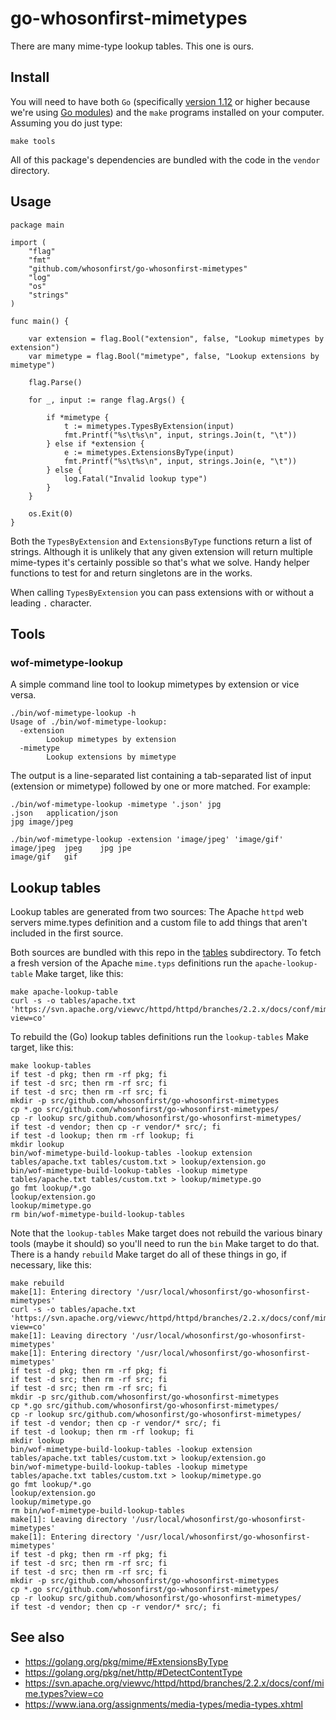 # go-whosonfirst-mimetypes

There are many mime-type lookup tables. This one is ours.

## Install

You will need to have both `Go` (specifically [version 1.12](https://golang.org/dl/) or higher because we're using [Go modules](https://github.com/golang/go/wiki/Modules)) and the `make` programs installed on your computer. Assuming you do just type:

```
make tools
```

All of this package's dependencies are bundled with the code in the `vendor` directory.

## Usage

```
package main

import (
	"flag"
	"fmt"
	"github.com/whosonfirst/go-whosonfirst-mimetypes"
	"log"
	"os"
	"strings"
)

func main() {

	var extension = flag.Bool("extension", false, "Lookup mimetypes by extension")
	var mimetype = flag.Bool("mimetype", false, "Lookup extensions by mimetype")

	flag.Parse()

	for _, input := range flag.Args() {

		if *mimetype {
			t := mimetypes.TypesByExtension(input)
			fmt.Printf("%s\t%s\n", input, strings.Join(t, "\t"))
		} else if *extension {
			e := mimetypes.ExtensionsByType(input)
			fmt.Printf("%s\t%s\n", input, strings.Join(e, "\t"))
		} else {
			log.Fatal("Invalid lookup type")
		}
	}

	os.Exit(0)
}
```

Both the `TypesByExtension` and `ExtensionsByType` functions return a list of strings. Although it is unlikely that any given extension will return multiple mime-types it's certainly possible so that's what we solve. Handy helper functions to test for and return singletons are in the works.

When calling `TypesByExtension` you can pass extensions with or without a leading `.` character.

## Tools

### wof-mimetype-lookup

A simple command line tool to lookup mimetypes by extension or vice versa.

```
./bin/wof-mimetype-lookup -h
Usage of ./bin/wof-mimetype-lookup:
  -extension
    	Lookup mimetypes by extension
  -mimetype
    	Lookup extensions by mimetype
```

The output is a line-separated list containing a tab-separated list of input (extension or mimetype) followed by one or more matched. For example:

```
./bin/wof-mimetype-lookup -mimetype '.json' jpg
.json	application/json
jpg	image/jpeg

./bin/wof-mimetype-lookup -extension 'image/jpeg' 'image/gif'
image/jpeg	jpeg	jpg	jpe
image/gif	gif
```

## Lookup tables

Lookup tables are generated from two sources: The Apache `httpd` web servers mime.types definition and a custom file to add things that aren't included in the first source.

Both sources are bundled with this repo in the [tables](tables) subdirectory. To fetch a fresh version of the Apache `mime.typs` definitions run the `apache-lookup-table` Make target, like this:

```
make apache-lookup-table
curl -s -o tables/apache.txt 'https://svn.apache.org/viewvc/httpd/httpd/branches/2.2.x/docs/conf/mime.types?view=co'
```

To rebuild the (Go) lookup tables definitions run the `lookup-tables` Make target, like this:

```
make lookup-tables
if test -d pkg; then rm -rf pkg; fi
if test -d src; then rm -rf src; fi 
if test -d src; then rm -rf src; fi
mkdir -p src/github.com/whosonfirst/go-whosonfirst-mimetypes
cp *.go src/github.com/whosonfirst/go-whosonfirst-mimetypes/
cp -r lookup src/github.com/whosonfirst/go-whosonfirst-mimetypes/
if test -d vendor; then cp -r vendor/* src/; fi
if test -d lookup; then rm -rf lookup; fi
mkdir lookup
bin/wof-mimetype-build-lookup-tables -lookup extension tables/apache.txt tables/custom.txt > lookup/extension.go
bin/wof-mimetype-build-lookup-tables -lookup mimetype tables/apache.txt tables/custom.txt > lookup/mimetype.go
go fmt lookup/*.go
lookup/extension.go
lookup/mimetype.go
rm bin/wof-mimetype-build-lookup-tables
```

Note that the `lookup-tables` Make target does not rebuild the various binary tools (maybe it should) so you'll need to run the `bin` Make target to do that. There is a handy `rebuild` Make target do all of these things in go, if necessary, like this:

```
make rebuild
make[1]: Entering directory '/usr/local/whosonfirst/go-whosonfirst-mimetypes'
curl -s -o tables/apache.txt 'https://svn.apache.org/viewvc/httpd/httpd/branches/2.2.x/docs/conf/mime.types?view=co'
make[1]: Leaving directory '/usr/local/whosonfirst/go-whosonfirst-mimetypes'
make[1]: Entering directory '/usr/local/whosonfirst/go-whosonfirst-mimetypes'
if test -d pkg; then rm -rf pkg; fi
if test -d src; then rm -rf src; fi 
if test -d src; then rm -rf src; fi
mkdir -p src/github.com/whosonfirst/go-whosonfirst-mimetypes
cp *.go src/github.com/whosonfirst/go-whosonfirst-mimetypes/
cp -r lookup src/github.com/whosonfirst/go-whosonfirst-mimetypes/
if test -d vendor; then cp -r vendor/* src/; fi
if test -d lookup; then rm -rf lookup; fi
mkdir lookup
bin/wof-mimetype-build-lookup-tables -lookup extension tables/apache.txt tables/custom.txt > lookup/extension.go
bin/wof-mimetype-build-lookup-tables -lookup mimetype tables/apache.txt tables/custom.txt > lookup/mimetype.go
go fmt lookup/*.go
lookup/extension.go
lookup/mimetype.go
rm bin/wof-mimetype-build-lookup-tables
make[1]: Leaving directory '/usr/local/whosonfirst/go-whosonfirst-mimetypes'
make[1]: Entering directory '/usr/local/whosonfirst/go-whosonfirst-mimetypes'
if test -d pkg; then rm -rf pkg; fi
if test -d src; then rm -rf src; fi 
if test -d src; then rm -rf src; fi
mkdir -p src/github.com/whosonfirst/go-whosonfirst-mimetypes
cp *.go src/github.com/whosonfirst/go-whosonfirst-mimetypes/
cp -r lookup src/github.com/whosonfirst/go-whosonfirst-mimetypes/
if test -d vendor; then cp -r vendor/* src/; fi
```

## See also

* https://golang.org/pkg/mime/#ExtensionsByType
* https://golang.org/pkg/net/http/#DetectContentType
* https://svn.apache.org/viewvc/httpd/httpd/branches/2.2.x/docs/conf/mime.types?view=co
* https://www.iana.org/assignments/media-types/media-types.xhtml
